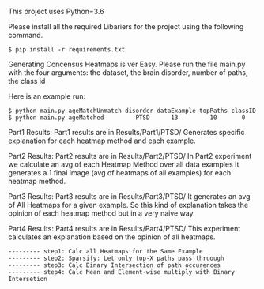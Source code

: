 
This project uses Python=3.6

Please install all the required Libariers for the project using the following command.

    $ pip install -r requirements.txt 

Generating Concensus Heatmaps is ver Easy. Please run the file main.py with the four arguments: the dataset, the brain disorder, number of paths, the class id

Here is an example run:

    $ python main.py ageMatchUnmatch disorder dataExample topPaths classID
	$ python main.py ageMatched         PTSD      13         10       0



Part1 Results:
    Part1 results are in Results/Part1/PTSD/
    Generates specific explanation for each heatmap method and each example.


Part2 Results:
    Part2 results are in Results/Part2/PTSD/
    In Part2 experiment we calculate an avg of each Heatmap Method over all data examples
    It generates a 1 final image (avg of heatmaps of all examples) for each heatmap method.

Part3 Results:
    Part3 results are in Results/Part3/PTSD/
    It generates an avg of All Heatmaps for a given example. So this kind of explanation takes the opinion of each heatmap method but in a very naive way.

Part4 Results:
    Part4 results are in Results/Part4/PTSD/
    This experiment calculates an explanation based on the opinion of all heatmaps.

    --------- step1: Calc all Heatmaps for the Same Example
    --------- step2: Sparsify: Let only top-X paths pass thruough
    --------- step3: Calc Binary Intersection of path occurences
    --------- step4: Calc Mean and Element-wise multiply with Binary Intersetion